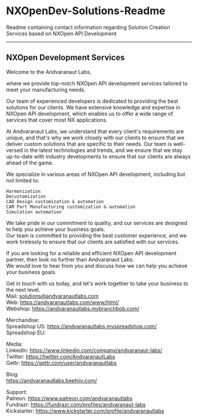 # NXOpenDev-Solutions-Readme
Readme containing contact information regarding Solution Creation Services based on NXOpen API Development

----------------------------
NXOpen Development Services
----------------------------

Welcome to the Andvaranaut Labs, 

where we provide top-notch NXOpen API development services tailored to meet your manufacturing needs.

Our team of experienced developers is dedicated to providing the best solutions for our clients. 
We have extensive knowledge and expertise in NXOpen API development, which enables us to offer a wide range of services that cover most NX applications.

At Andvaranaut Labs, we understand that every client's requirements are unique, and that's why we work closely with our clients to ensure that we deliver custom solutions that are specific to their needs. Our team is well-versed in the latest technologies and trends, and we ensure that we stay up-to-date with industry developments to ensure that our clients are always ahead of the game.

We specialize in various areas of NXOpen API development, including but not limited to:

    Harmonization
    Decustomization
    CAD Design customization & automation
    CAM Part Manufacturing customization & automation
    Simulation automation

We take pride in our commitment to quality, and our services are designed to help you achieve your business goals.  
Our team is committed to providing the best customer experience, and we work tirelessly to ensure that our clients are satisfied with our services.

If you are looking for a reliable and efficient NXOpen API development partner, then look no further than Andvaranaut Labs.  
We would love to hear from you and discuss how we can help you achieve your business goals. 

Get in touch with us today, and let's work together to take your business to the next level.  
Mail: solutions@andvaranautlabs.com  
Web: https://andvaranautlabs.com/www/html/  
Webshop: https://andvaranautlabs.mybranchbob.com/  

Merchandise:  
Spreadshop US: https://andvaranautlabs.myspreadshop.com/  
Spreadshop EU:  

Media:  
LinkedIn: https://www.linkedin.com/company/andvaranaut-labs/  
Twitter: https://twitter.com/AndvaranautLabs  
Gettr: https://gettr.com/user/andvaranautlabs  

Blog:  
https://andvaranautlabs.beehiiv.com/  

Support:  
Patreon: https://www.patreon.com/andvaranautlabs  
Fundrazr: https://fundrazr.com/profiles/andvaranaut-labs  
Kickstarter: https://www.kickstarter.com/profile/andvaranautlabs
